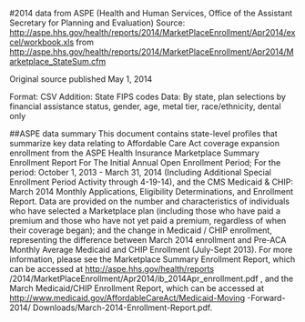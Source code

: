 #2014 data from ASPE (Health and Human Services, Office of the Assistant Secretary for Planning and Evaluation)
Source: http://aspe.hhs.gov/health/reports/2014/MarketPlaceEnrollment/Apr2014/excel/workbook.xls from http://aspe.hhs.gov/health/reports/2014/MarketPlaceEnrollment/Apr2014/Marketplace_StateSum.cfm

Original source published May 1, 2014

Format: CSV
Addition: State FIPS codes
Data: By state, plan selections by financial assistance status, gender, age, metal tier, race/ethnicity, dental only

##ASPE data summary
This document contains state-level profiles that summarize key data relating to Affordable Care Act coverage expansion enrollment from the ASPE Health Insurance Marketplace Summary Enrollment Report For The Initial Annual Open Enrollment Period; For the period: October 1, 2013 - March 31, 2014 (Including Additional Special Enrollment Period Activity through 4-19-14), and the CMS Medicaid & CHIP: March 2014 Monthly Applications, Eligibility Determinations, and Enrollment Report. Data are provided on the number and characteristics of individuals who have selected a Marketplace plan (including those who have paid a premium and those who have not yet paid a premium, regardless of when their coverage began); and the change in Medicaid / CHIP enrollment, representing the difference between March 2014 enrollment and Pre-ACA Monthly Average Medicaid and CHIP Enrollment (July-Sept 2013). For more information, please see the Marketplace Summary Enrollment Report, which can be accessed at http://aspe.hhs.gov/health/reports /2014/MarketPlaceEnrollment/Apr2014/ib_2014Apr_enrollment.pdf , and
the March Medicaid/CHIP Enrollment Report, which can be accessed at http://www.medicaid.gov/AffordableCareAct/Medicaid-Moving -Forward-2014/
Downloads/March-2014-Enrollment-Report.pdf. 
